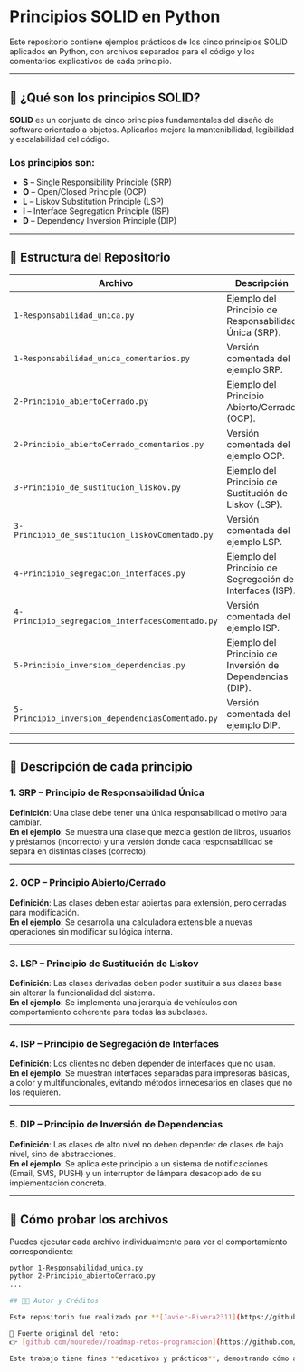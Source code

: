 # Principios SOLID en Python

Este repositorio contiene ejemplos prácticos de los cinco principios SOLID aplicados en Python, con archivos separados para el código y los comentarios explicativos de cada principio.

---

## 📌 ¿Qué son los principios SOLID?

**SOLID** es un conjunto de cinco principios fundamentales del diseño de software orientado a objetos. Aplicarlos mejora la mantenibilidad, legibilidad y escalabilidad del código.

### Los principios son:

- **S** – Single Responsibility Principle (SRP)
- **O** – Open/Closed Principle (OCP)
- **L** – Liskov Substitution Principle (LSP)
- **I** – Interface Segregation Principle (ISP)
- **D** – Dependency Inversion Principle (DIP)

---

## 📂 Estructura del Repositorio

| Archivo | Descripción |
|--------|-------------|
| `1-Responsabilidad_unica.py` | Ejemplo del Principio de Responsabilidad Única (SRP). |
| `1-Responsabilidad_unica_comentarios.py` | Versión comentada del ejemplo SRP. |
| `2-Principio_abiertoCerrado.py` | Ejemplo del Principio Abierto/Cerrado (OCP). |
| `2-Principio_abiertoCerrado_comentarios.py` | Versión comentada del ejemplo OCP. |
| `3-Principio_de_sustitucion_liskov.py` | Ejemplo del Principio de Sustitución de Liskov (LSP). |
| `3-Principio_de_sustitucion_liskovComentado.py` | Versión comentada del ejemplo LSP. |
| `4-Principio_segregacion_interfaces.py` | Ejemplo del Principio de Segregación de Interfaces (ISP). |
| `4-Principio_segregacion_interfacesComentado.py` | Versión comentada del ejemplo ISP. |
| `5-Principio_inversion_dependencias.py` | Ejemplo del Principio de Inversión de Dependencias (DIP). |
| `5-Principio_inversion_dependenciasComentado.py` | Versión comentada del ejemplo DIP. |

---

## 🧩 Descripción de cada principio

### 1. SRP – Principio de Responsabilidad Única

**Definición**: Una clase debe tener una única responsabilidad o motivo para cambiar.  
**En el ejemplo**: Se muestra una clase que mezcla gestión de libros, usuarios y préstamos (incorrecto) y una versión donde cada responsabilidad se separa en distintas clases (correcto).

---

### 2. OCP – Principio Abierto/Cerrado

**Definición**: Las clases deben estar abiertas para extensión, pero cerradas para modificación.  
**En el ejemplo**: Se desarrolla una calculadora extensible a nuevas operaciones sin modificar su lógica interna.

---

### 3. LSP – Principio de Sustitución de Liskov

**Definición**: Las clases derivadas deben poder sustituir a sus clases base sin alterar la funcionalidad del sistema.  
**En el ejemplo**: Se implementa una jerarquía de vehículos con comportamiento coherente para todas las subclases.

---

### 4. ISP – Principio de Segregación de Interfaces

**Definición**: Los clientes no deben depender de interfaces que no usan.  
**En el ejemplo**: Se muestran interfaces separadas para impresoras básicas, a color y multifuncionales, evitando métodos innecesarios en clases que no los requieren.

---

### 5. DIP – Principio de Inversión de Dependencias

**Definición**: Las clases de alto nivel no deben depender de clases de bajo nivel, sino de abstracciones.  
**En el ejemplo**: Se aplica este principio a un sistema de notificaciones (Email, SMS, PUSH) y un interruptor de lámpara desacoplado de su implementación concreta.

---

## 🧪 Cómo probar los archivos

Puedes ejecutar cada archivo individualmente para ver el comportamiento correspondiente:

```bash
python 1-Responsabilidad_unica.py
python 2-Principio_abiertoCerrado.py
...

## 👨‍💻 Autor y Créditos

Este repositorio fue realizado por **[Javier-Rivera2311](https://github.com/Javier-Rivera2311)** como parte del seguimiento a los retos de programación del roadmap de [**@mouredev**](https://github.com/mouredev/roadmap-retos-programacion).

📌 Fuente original del reto:  
👉 [github.com/mouredev/roadmap-retos-programacion](https://github.com/mouredev/roadmap-retos-programacion)

Este trabajo tiene fines **educativos y prácticos**, demostrando cómo aplicar los principios SOLID utilizando el lenguaje Python.

